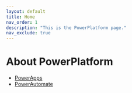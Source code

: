 ```yaml
---
layout: default
title: Home
nav_order: 1
description: "This is the PowerPlatform page."
nav_exclude: true
---
```

# About PowerPlatform

- <a href="https://techstacklearner.github.io/blog/docs/powerapps">PowerApps</a>
- <a href="https://techstacklearner.github.io/blog/docs/powerautomate">PowerAutomate</a>